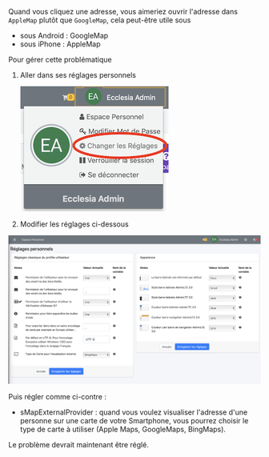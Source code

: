 
Quand vous cliquez une adresse, vous aimeriez ouvrir l'adresse dans `AppleMap` plutôt que `GoogleMap`, cela peut-être utile sous

- sous Android : GoogleMap
- sous iPhone  : AppleMap

Pour gérer cette problématique

1. Aller dans ses réglages personnels

	![Screenshot](../../../img/person/user1.png)
	
2. Modifier les réglages ci-dessous

  ![Screenshot](../../../img/person/user2.png)

Puis régler comme ci-contre :

* sMapExternalProvider : quand vous voulez visualiser l'adresse d'une personne sur une carte de votre Smartphone, vous pourrez choisir le type de carte à utiliser (Apple Maps, GoogleMaps, BingMaps).

Le problème devrait maintenant être réglé.

